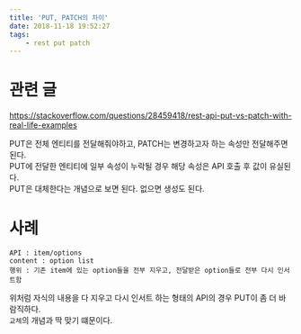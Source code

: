 ```yaml
---
title: 'PUT, PATCH의 차이'
date: 2018-11-18 19:52:27
tags:
    - rest put patch
---
```


# 관련 글
<https://stackoverflow.com/questions/28459418/rest-api-put-vs-patch-with-real-life-examples>  

PUT은 전체 엔티티를 전달해줘야하고, PATCH는 변경하고자 하는 속성만 전달해주면 된다.  
PUT에 전달한 엔티티에 일부 속성이 누락될 경우 해당 속성은 API 호출 후 값이 유실된다.  
PUT은 대체한다는 개념으로 보면 된다. 없으면 생성도 된다.  

# 사례  
```
API : item/options
content : option list
행위 : 기존 item에 있는 option들을 전부 지우고, 전달받은 option들로 전부 다시 인서트함
```

위처럼 자식의 내용을 다 지우고 다시 인서트 하는 형태의 API의 경우 PUT이 좀 더 바람직하다.  
`교체`의 개념과 딱 맞기 떄문이다.  

<!-- more -->